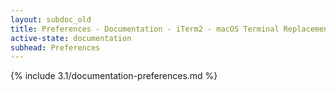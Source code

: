 ```yaml
---
layout: subdoc_old
title: Preferences - Documentation - iTerm2 - macOS Terminal Replacement
active-state: documentation
subhead: Preferences
---
```

{% include 3.1/documentation-preferences.md %}
